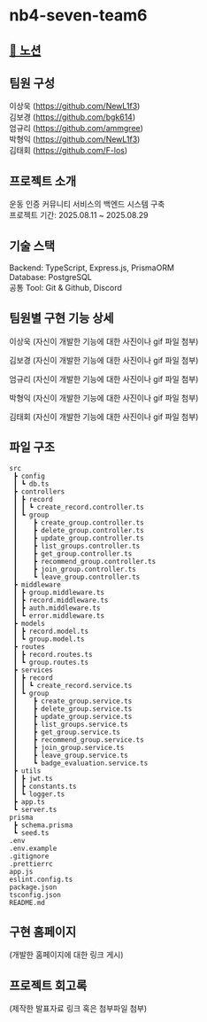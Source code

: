 # nb4-seven-team6

## [🔗 노션](https://www.notion.so/24cb1b4efe4d80dc818cf37149e2f65b)

## 팀원 구성
이상욱 (https://github.com/NewL1f3)<br>
김보경 (https://github.com/bgk614)<br>
엄규리 (https://github.com/ammgree)<br>
박형익 (https://github.com/NewL1f3)<br>
김태회 (https://github.com/F-los)<br>

## 프로젝트 소개
운동 인증 커뮤니티 서비스의 백엔드 시스템 구축<br>
프로젝트 기간: 2025.08.11 ~ 2025.08.29<br>

## 기술 스택
Backend: TypeScript, Express.js, PrismaORM<br>
Database: PostgreSQL<br>
공통 Tool: Git & Github, Discord<br>

## 팀원별 구현 기능 상세

이상욱
(자신이 개발한 기능에 대한 사진이나 gif 파일 첨부)

김보경
(자신이 개발한 기능에 대한 사진이나 gif 파일 첨부)

엄규리
(자신이 개발한 기능에 대한 사진이나 gif 파일 첨부)

박형익
(자신이 개발한 기능에 대한 사진이나 gif 파일 첨부)

김태회
(자신이 개발한 기능에 대한 사진이나 gif 파일 첨부)

## 파일 구조

```
src
 ┣ config
 ┃ ┗ db.ts
 ┣ controllers
 ┃ ┣ record
 ┃ ┃ ┗ create_record.controller.ts
 ┃ ┗ group
 ┃    ┣ create_group.controller.ts
 ┃    ┣ delete_group.controller.ts
 ┃    ┣ update_group.controller.ts
 ┃    ┣ list_groups.controller.ts
 ┃    ┣ get_group.controller.ts
 ┃    ┣ recommend_group.controller.ts
 ┃    ┣ join_group.controller.ts
 ┃    ┗ leave_group.controller.ts
 ┣ middleware
 ┃ ┣ group.middleware.ts
 ┃ ┣ record.middleware.ts
 ┃ ┣ auth.middleware.ts
 ┃ ┗ error.middleware.ts
 ┣ models
 ┃ ┣ record.model.ts
 ┃ ┗ group.model.ts
 ┣ routes
 ┃ ┣ record.routes.ts
 ┃ ┗ group.routes.ts
 ┣ services
 ┃ ┣ record
 ┃ ┃ ┗ create_record.service.ts
 ┃ ┗ group
 ┃    ┣ create_group.service.ts
 ┃    ┣ delete_group.service.ts
 ┃    ┣ update_group.service.ts
 ┃    ┣ list_groups.service.ts
 ┃    ┣ get_group.service.ts
 ┃    ┣ recommend_group.service.ts
 ┃    ┣ join_group.service.ts
 ┃    ┣ leave_group.service.ts
 ┃    ┗ badge_evaluation.service.ts
 ┣ utils
 ┃ ┣ jwt.ts
 ┃ ┣ constants.ts
 ┃ ┗ logger.ts
 ┣ app.ts
 ┗ server.ts
prisma
 ┣ schema.prisma
 ┗ seed.ts
.env
.env.example
.gitignore
.prettierrc
app.js
eslint.config.ts
package.json
tsconfig.json
README.md
```

## 구현 홈페이지
(개발한 홈페이지에 대한 링크 게시)

## 프로젝트 회고록
(제작한 발표자료 링크 혹은 첨부파일 첨부)